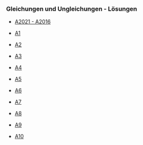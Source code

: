 ### Gleichungen und Ungleichungen - Lösungen

-   [A2021 - A2016](./loesungen2016_2021.pdf)

<!-- -   [A2020](A2020.pdf)

-   [A2019](A2019.pdf)

-   [A2018](A2018.pdf)

-   [A2017](A2017.pdf)

-   [A2016](A2016.pdf) -->

-   [A1](A1.pdf)

-   [A2](A2.pdf)

-   [A3](A3.pdf)

-   [A4](A4.pdf)

-   [A5](A5.pdf)

-   [A6](A6.pdf)

-   [A7](A7.pdf)

-   [A8](A8.pdf)

-   [A9](A9.pdf)

-   [A10](A10.pdf)
